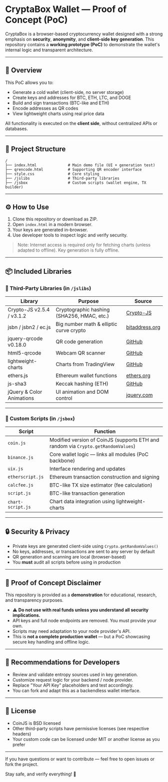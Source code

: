# CryptaBox Wallet — Proof of Concept (PoC)

CryptaBox is a browser-based cryptocurrency wallet designed with a strong emphasis on **security**, **anonymity**, and **client-side key generation**. This repository contains a **working prototype (PoC)** to demonstrate the wallet's internal logic and transparent architecture.

---

## 🚀 Overview

This PoC allows you to:

* Generate a cold wallet (client-side, no server storage)
* Create keys and addresses for BTC, ETH, LTC, and DOGE
* Build and sign transactions (BTC-like and ETH)
* Encode addresses as QR codes
* View lightweight charts using real price data

All functionality is executed on the **client side**, without centralized APIs or databases.

---

## 📁 Project Structure

```
/
├── index.html              # Main demo file (UI + generation test)
├── qrencode.html           # Supporting QR encoder interface
├── style.css               # Core styling
├── /jslibs                 # Third-party libraries
├── /jsbox                  # Custom scripts (wallet engine, TX builder)
```

---

## ⚙️ How to Use

1. Clone this repository or download as ZIP.
2. Open `index.html` in a modern browser.
3. Your keys are generated in-browser.
4. Use developer tools to inspect logic and verify security.

> Note: Internet access is required only for fetching charts (unless adapted to offline). Key generation is fully offline.

---

## 📦 Included Libraries

### 🔹 Third-Party Libraries (in `/jslibs`)

| Library                   | Purpose                                    | Source                                                                  |
| ------------------------- | ------------------------------------------ | ----------------------------------------------------------------------- |
| Crypto-JS v2.5.4 / v3.1.2 | Cryptographic hashing (SHA256, HMAC, etc.) | [Crypto-JS](http://code.google.com/p/crypto-js/)                        |
| jsbn / jsbn2 / ec.js      | Big number math & elliptic curve crypto    | [bitaddress.org](http://www-cs-students.stanford.edu/~tjw/jsbn/LICENSE) |
| jquery-qrcode v0.18.0     | QR code generation                         | [GitHub](https://larsjung.de/jquery-qrcode/)                            |
| html5-qrcode              | Webcam QR scanner                          | [GitHub](https://github.com/mebjas/html5-qrcode)                        |
| lightweight-charts        | Charts from TradingView                    | [GitHub](https://github.com/tradingview/lightweight-charts)             |
| ethers.js                 | Ethereum wallet functions                  | [ethers.org](https://docs.ethers.org/v5/)                               |
| js-sha3                   | Keccak hashing (ETH)                       | [GitHub](https://github.com/emn178/js-sha3)                             |
| jQuery & Color Animations | UI animation and DOM control               | [jquery.com](https://jquery.com)                                        |

---

### 🔧 Custom Scripts (in `/jsbox`)

| Script            | Function                                                                          |
| ----------------- | --------------------------------------------------------------------------------- |
| `coin.js`         | Modified version of CoinJS (supports ETH and random via `Crypto.getRandomValues`) |
| `binance.js`      | Core wallet logic — links all modules (PoC backbone)                              |
| `uix.js`          | Interface rendering and updates                                                   |
| `etherscript.js`  | Ethereum transaction construction and signing                                     |
| `calcfee.js`      | BTC-like TX size estimator (fee calculation)                                      |
| `script.js`       | BTC-like transaction generation                                                   |
| `chart-script.js` | Chart data integration using lightweight-charts                                   |

---

## 🔒 Security & Privacy

* Private keys are generated client-side using `Crypto.getRandomValues()`
* No keys, addresses, or transactions are sent to any server by default
* QR generation and scanning are local (browser-based)
* You **must** audit all scripts before using in production

---

## 🧪 Proof of Concept Disclaimer

This repository is provided as a **demonstration** for educational, research, and transparency purposes.

* ⚠️ **Do not use with real funds unless you understand all security implications.**
* API keys and full node endpoints are removed. You must provide your own.
* Scripts may need adaptation to your node provider's API.
* This is **not a complete production wallet** — but a PoC showcasing secure key handling and offline logic.

---

## 🧰 Recommendations for Developers

* Review and validate entropy sources used in key generation.
* Customize request logic for your backend / node provider.
* Replace "Your API Key" placeholders and test accordingly.
* You can fork and adapt this as a backendless wallet interface.

---

## 📜 License

* CoinJS is BSD licensed
* Other third-party scripts have permissive licenses (see respective headers)
* Your custom code can be licensed under MIT or another license as you prefer

---

If you have questions or want to contribute — feel free to open issues or fork the project.

Stay safe, and verify everything! 🔐
